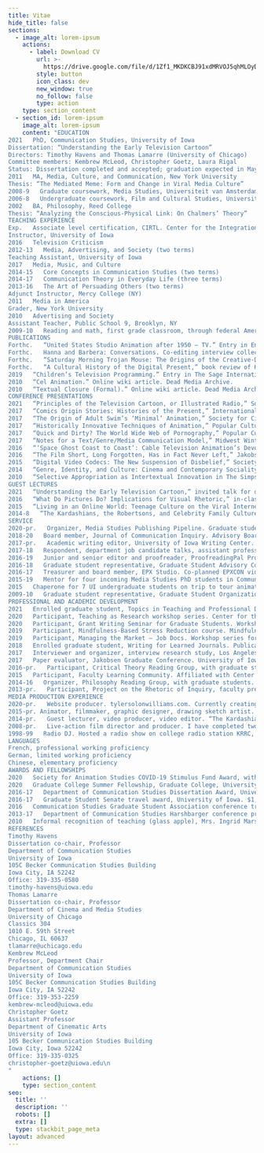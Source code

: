 ```yaml
---
title: Vitae
hide_title: false
sections:
  - image_alt: lorem-ipsum
    actions:
      - label: Download CV
        url: >-
          https://drive.google.com/file/d/1Zf1_MKDKCBJ91xdMRVOJ5qhMLOyDjHMx/view?usp=sharing
        style: button
        icon_class: dev
        new_window: true
        no_follow: false
        type: action
    type: section_content
  - section_id: lorem-ipsum
    image_alt: lorem-ipsum
    content: "EDUCATION
2021   PhD, Communication Studies, University of Iowa
Dissertation: “Understanding the Early Television Cartoon”
Directors: Timothy Havens and Thomas Lamarre (University of Chicago)
Committee members: Kembrew McLeod, Christopher Goetz, Laura Rigal
Status: Dissertation completed and accepted; graduation expected in May
2011   MA, Media, Culture, and Communication, New York University
Thesis: “The Mediated Meme: Form and Change in Viral Media Culture”
2008-9   Graduate coursework, Media Studies, Universiteit van Amsterdam, The Netherlands
2006-8   Undergraduate coursework, Film and Cultural Studies, University of Minnesota
2002   BA, Philosophy, Reed College
Thesis: “Analyzing the Conscious-Physical Link: On Chalmers’ Theory”
TEACHING EXPERIENCE
Exp.   Associate level certification, CIRTL. Center for the Integration of Teaching and Learning, University of Iowa
Instructor, University of Iowa
2016   Television Criticism
2012-13   Media, Advertising, and Society (two terms)
Teaching Assistant, University of Iowa
2017   Media, Music, and Culture
2014-15   Core Concepts in Communication Studies (two terms)
2014-17   Communication Theory in Everyday Life (three terms)
2013-16   The Art of Persuading Others (two terms)
Adjunct Instructor, Mercy College (NY)
2011   Media in America
Grader, New York University
2010   Advertising and Society
Assistant Teacher, Public School 9, Brooklyn, NY
2009-10   Reading and math, first grade classroom, through federal America Reads / America Counts program
PUBLICATIONS
Forthc.   “United States Studio Animation after 1950 – TV.” Entry in Encyclopedia of Animation Studies. Edited by Eric Herhuth and Annabelle Honess Roe. Bloomsbury. Entry invited for forthcoming volume
Forthc.   Hanna and Barbera: Conversations. Co-editing interview collection with Kevin Sandler. University Press of Mississippi. Securing permissions and preparing manuscript for forthcoming volume
Forthc.   “Saturday Morning Trojan Mouse: The Origins of the Creative-Driven Television Cartoon.” With Lev Cantoral. In Animated Mischief: Thirty Years of Cartoon Subversiveness, 1988-2018, edited by Brian Duchaney and David Silverman. McFarland & Company. Chapter revised for forthcoming volume, awaiting final comments
Forthc.   “A Cultural History of the Digital Present,” book review of Kenneth Cmiel and John Durham Peters, Promiscuous Knowledge: Information, Image, and Other Truth Games in History (2020). Journal of Communication Inquiry. Passed peer review, copy editing in advance of publication in forthcoming issue
2019   “Children’s Television Programming.” Entry in The Sage International Encyclopedia of Mass Media and Society. Edited by Debra L. Merskin, Sage. Published
2010   “Cel Animation.” Online wiki article. Dead Media Archive.
2010   “Textual Closure (Formal).” Online wiki article. Dead Media Archive.
CONFERENCE PRESENTATIONS
2021   “Principles of the Television Cartoon, or Illustrated Radio,” Society for Animation Studies annual conference, New Orleans (accepted)
2017   “Comics Origin Stories: Histories of the Present,” International Communication Association annual conference, San Diego
2017   “The Origin of Adult Swim’s ‘Minimal’ Animation,” Society for Cinema and Media Studies annual conference, Chicago
2017   “Historically Innovative Techniques of Animation,” Popular Culture Association annual conference, San Diego. Organized and chaired panel of four papers
2017   “Quick and Dirty? The World Wide Web of Pornography,” Popular Culture Association annual conference, San Diego
2017   “Notes for a Text/Genre/Media Communication Model,” Midwest Winter Workshop graduate conference, University of Iowa
2016   “‘Space Ghost Coast to Coast’: Cable Television Animation’s Devolution or Evolution?” Society for Animation Studies annual conference, Singapore
2016   “The Film Short, Long Forgotten, Has in Fact Never Left,” Jakobsen Graduate Conference, University of Iowa
2015   “Digital Video Codecs: The New Suspension of Disbelief,” Society for Cinema and Media Studies annual conference, Montréal, Canada
2014   “Genre, Identity, and Culture: Cinema and Contemporary Sociality,” Midwest Winter Workshop graduate conference, University of Illinois, Urbana-Champaign, IL
2010   “Selective Appropriation as Intertextual Innovation in The Simpsons,” Comparative Literary and Cultural Studies Graduate Conference, Stony Brook University, Stony Brook, NY
GUEST LECTURES
2021   “Understanding the Early Television Cartoon,” invited talk for department colloquium. Communication Studies and Cinematic Arts, University of Iowa, currently preparing
2016   “What Do Pictures Do? Implications for Visual Rhetoric,” in-class TA lecture. The Art of Persuading Others, University of Iowa
2015   “Living in an Online World: Teenage Culture on the Viral Internet,” in-class TA lecture. Core Concepts in Communication Studies, University of Iowa, two years
2014-8   “The Kardashians, the Robertsons, and Celebrity Family Cultures,” in-class TA lecture. Communication Theory in Everyday Life, University of Iowa, four years.
SERVICE
2020-pr.   Organizer, Media Studies Publishing Pipeline. Graduate student journal article writing group, University of Iowa
2018-20   Board member, Journal of Communication Inquiry. Advisory Board, two years
2017-pr.   Academic writing editor, University of Iowa Writing Center. Notable accomplishment: Proofread three UI nursing dissertations in APA style (Nadia Sabbagh Steinberg, Rebecca Dickinson, Miyeon Kim)
2017-18   Respondent, department job candidate talks, assistant professor and associate professor positions. Department of Communication Studies, University of Iowa
2016-19   Junior and senior editor and proofreader, ProofreadingPal Proofreading / Editing Services. Level 1 proofreader, level 2 Proofreader, and customer service representative. Notable accomplishment: Proofread over 300,000 total words in over 200 documents in all major writing styles
2016-18   Graduate student representative, Graduate Student Advisory Committee. Department of Communication Studies, University of Iowa, two years
2016-17   Treasurer and board member, EPX Studio. Co-planned EPXCON video game and animation conference, coordinated payments, and balanced budget
2015-19   Mentor for four incoming Media Studies PhD students in Communication Studies. Department of Communication Studies, University of Iowa (Gavin Feller, Bailey Kelley, Alexander Koch, Brandon McCasland)
2015   Chaperone for 7 UI undergraduate students on trip to tour animation and gaming studios. With animator Peter Chanthanakone. San Francisco, CA.
2009-10   Graduate student representative, Graduate Student Organization. Department of Media, Culture, and Communication, New York University
PROFESSIONAL AND ACADEMIC DEVELOPMENT
2021   Enrolled graduate student, Topics in Teaching and Professional Development. Department of Rhetoric, University of Iowa
2020   Participant, Teaching as Research workshop series. Center for the Integration of Teaching and Learning, University of Iowa. Developed TAR project for next teaching position, “Structuring Classroom Learning Communities”
2020   Participant, Grant Writing Seminar for Graduate Students. Workshop series Graduate College, University of Iowa
2019   Participant, Mindfulness-Based Stress Reduction course. Mindfulness Programs, University of Iowa Hospitals and Clinics, University of Iowa
2019   Participant, Managing the Market – Job Docs. Workshop series for preparing job application documents, Graduate College, University of Iowa
2018   Enrolled graduate student, Writing for Learned Journals. Publication preparation seminar, Graduate College, University of Iowa
2017   Interviewer and organizer, interview research study, Los Angeles, CA. With IRB approval, spoke with 29 animation industry professionals and animation scholars as primary sources for dissertation research
2017   Paper evaluator, Jakobsen Graduate Conference. University of Iowa
2016-pr.   Participant, Critical Theory Reading Group, with graduate students. University of Iowa
2015   Participant, Faculty Learning Community. Affiliated with Center for Teaching, University of Iowa
2014-16   Organizer, Philosophy Reading Group, with graduate students. University of Iowa
2013-pr.   Participant, Project on the Rhetoric of Inquiry, faculty pre-publication workshop series. Obermann Center, University of Iowa
MEDIA PRODUCTION EXPERIENCE
2020-pr.   Website producer. tylersolonwilliams.com. Currently creating professional web site with information technology professional Moneer Rifai
2015-pr. Animator, filmmaker, graphic designer, drawing sketch artist. At Iowa, completed Introduction to Animation, animation production course with Peter Chanthanakone, University of Iowa. Created and edited animated/live action student film, using Autodesk Maya. Completed prerequisite coursework in Basic Drawing, a traditional figure drawing course using a variety of subjects, papers, and pencils, and Graphic Design I, a digital design course using Adobe Illustrator and Photoshop
2014-pr.   Guest lecturer, video producer, video editor. “The Kardashians, the Robertsons, and Celebrity Family Cultures,” University of Iowa course guest lecture. Produced recording with assistance of media professional Peder Goodman
2008-pr.   Live-action film director and producer. I have completed two student films with live action footage. The most recent is my Iowa student film, “Good Vibrations: Metamorphosis.” The first was for Filmmaking International, CREA video production course with Ellen Verhoeff, Universiteit van Amsterdam. Filmed live action student films with multiple actors, edited footage, exhibited film for campus screenings
1998-99   Radio DJ. Hosted a radio show on college radio station KRRC, Reed College. Primarily played jazz and hip hop on CD and vinyl
LANGUAGES
French, professional working proficiency
German, limited working proficiency
Chinese, elementary proficiency
AWARDS AND FELLOWSHIPS
2020   Society for Animation Studies COVID-19 Stimulus Fund Award, with Kevin Sandler, Society for Animation Studies. $300
2020   Graduate College Summer Fellowship, Graduate College, University of Iowa. $5,000
2016-17   Department of Communication Studies Dissertation Award, University of Iowa. $800
2016-17   Graduate Student Senate travel award, University of Iowa. $1,110 over two years
2016   Communication Studies Graduate Student Association conference travel award. $165
2013-17   Department of Communication Studies Harshbarger conference presentation travel award, University of Iowa. $3,000 over five years
2010   Informal recognition of teaching (glass apple), Mrs. Ingrid Marshall, PS 9, Brooklyn, NY
REFERENCES
Timothy Havens
Dissertation co-chair, Professor
Department of Communication Studies
University of Iowa
105C Becker Communication Studies Building
Iowa City, IA 52242
Office: 319-335-0580
timothy-havens@uiowa.edu
Thomas Lamarre
Dissertation co-chair, Professor
Department of Cinema and Media Studies
University of Chicago
Classics 304
1010 E. 59th Street
Chicago, IL 60637
tlamarre@uchicago.edu
Kembrew McLeod
Professor, Department Chair
Department of Communication Studies
University of Iowa
105C Becker Communication Studies Building
Iowa City, IA 52242
Office: 319-353-2259
kembrew-mcleod@uiowa.edu
Christopher Goetz
Assistant Professor
Department of Cinematic Arts
University of Iowa
105 Becker Communication Studies Building
Iowa City, Iowa 52242
Office: 319-335-0325
christopher-goetz@uiowa.edu\n
"
    actions: []
    type: section_content
seo:
  title: ''
  description: ''
  robots: []
  extra: []
  type: stackbit_page_meta
layout: advanced
---
```

